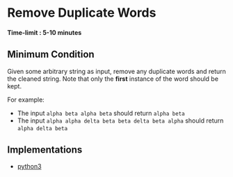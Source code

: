 # Remove Duplicate Words
#### Time-limit : 5-10 minutes


## Minimum Condition
Given some arbitrary string as input, remove any duplicate words and return the cleaned string.
Note that only the **first** instance of the word should be kept.

For example:
- The input `alpha beta alpha beta` should return `alpha beta`
- The input `alpha alpha delta beta beta delta beta alpha` should return `alpha delta beta`


## Implementations
- [python3](./python3)
